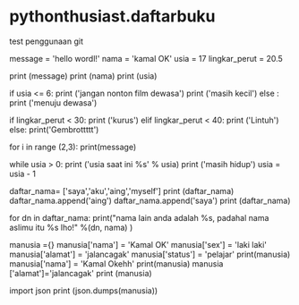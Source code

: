 # pythonthusiast.daftarbuku
test penggunaan git


message = 'hello wordl!'
nama = 'kamal OK'
usia = 17
lingkar_perut = 20.5

print (message)
print (nama)
print (usia)

if usia <= 6:
    print ('jangan nonton film dewasa')
    print ('masih kecil')
else :
    print ('menuju dewasa')

if lingkar_perut < 30:
    print ('kurus')
elif lingkar_perut < 40:
    print ('Lintuh')
else:
    print('Gembrottttt')

for i in range (2,3):
    print(message)

while usia > 0:
    print ('usia saat ini %s' % usia)
    print ('masih hidup')
    usia = usia - 1

daftar_nama= ['saya','aku','aing','myself']
print (daftar_nama)
daftar_nama.append('aing')
daftar_nama.append('saya')
print (daftar_nama)

for dn in daftar_nama:
    print("nama lain anda adalah %s, padahal nama aslimu itu %s lho!" %(dn, nama) )

manusia ={}
manusia['nama'] = 'Kamal OK'
manusia['sex'] = 'laki laki'
manusia['alamat'] = 'jalancagak'
manusia['status'] = 'pelajar'
print(manusia)
manusia['nama'] = 'Kamal Okehh'
print(manusia)
manusia ['alamat']='jalancagak'
print (manusia)

import json
print (json.dumps(manusia))
